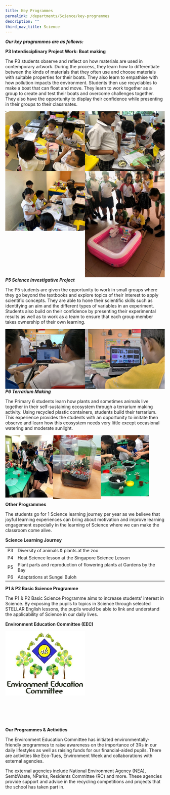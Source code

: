 ```yaml
---
title: Key Programmes
permalink: /departments/Science/key-programmes
description: ""
third_nav_title: Science
---
```

_**Our key programmes are as follows:**_

  

**P3 Interdisciplinary Project Work: Boat making**

The P3 students observe and reflect on how materials are used in contemporary artwork. During the process, they learn how to differentiate between the kinds of materials that they often use and choose materials with suitable properties for their boats. They also learn to empathise with how pollution impacts the environment. Students then use recyclables to make a boat that can float and move. They learn to work together as a group to create and test their boats and overcome challenges together. They also have the opportunity to display their confidence while presenting in their groups to their classmates.

<img src="/images/boatmaking1.jpg" 
     style="width:50%;float:left">
<img src="/images/boatmaking2.jpg" 
     style="width:50%;float:left">
		 <img src="/images/boatmaking3.jpg" 
     style="width:50%;float:left">
		 <img src="/images/boatmaking4.jpg" 
     style="width:50%;float:left">
		 
**_P5 Science Investigative Project_**

The P5 students are given the opportunity to work in small groups where they go beyond the textbooks and explore topics of their interest to apply scientific concepts. They are able to hone their scientific skills such as identifying an aim and the different types of variables in an experiment. Students also build on their confidence by presenting their experimental results as well as to work as a team to ensure that each group member takes ownership of their own learning.

<img src="/images/boatmaking5.png" 
     style="width:50%;float:left">
		 <img src="/images/boatmaking6.png" 
     style="width:50%;float:left">
		 
**_P6 Terrarium Making_**  

The Primary 6 students learn how plants and sometimes animals live together in their self-sustaining ecosystem through a terrarium making activity. Using recycled plastic containers, students build their terrarium. This experience provides the students with an opportunity to imitate then observe and learn how this ecosystem needs very little except occasional watering and moderate sunlight.

<img src="/images/terr1.jpg" 
     style="width:30%;float:left">
		 <img src="/images/terr2.jpg" 
     style="width:30%;float:left">
		 <img src="/images/terr3.jpg" 
     style="width:30%">
		 

**Other Programmes**

The students go for 1 Science learning journey per year as we believe that joyful learning experiences can bring about motivation and improve learning engagement especially in the learning of Science where we can make the classroom come alive.

**Science Learning Journey**

|  |  | 
| -------- | -------- | 
| P3     | Diversity of animals & plants at the zoo     | 
| P4 | Heat Science lesson at the Singapore Science Lesson
| P5 | Plant parts and reproduction of flowering plants at Gardens by the Bay
| P6 | Adaptations at Sungei Buloh

**P1 & P2 Basic Science Programme**

The P1 & P2 Basic Science Programme aims to increase students’ interest in Science. By exposing the pupils to topics in Science through selected STELLAR English lessons, the pupils would be able to link and understand the applicability of Science in our daily lives.

**Environment Education Committee (EEC)**

<img src="/images/eec.png" 
     style="width:50%">
		 
<br><br><br><br>

**Our Programmes & Activities**

The Environment Education Committee has initiated environmentally-friendly programmes to raise awareness on the importance of 3Rs in our daily lifestyles as well as raising funds for our financial-aided pupils. There are activities like Eco-Tues, Environment Week and collaborations with external agencies.

  

The external agencies include National Environment Agency (NEA), SembWaste, NParks, Residents Committee (RC) and more. These agencies provide support and advice in the recycling competitions and projects that the school has taken part in.